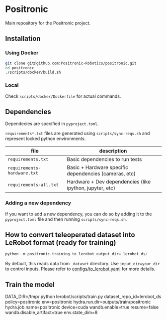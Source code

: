 # Positronic

Main repository for the Positronic project.

## Installation

### Using Docker
```bash
git clone git@github.com:Positronic-Robotics/positronic.git
cd positronic
./scripts/docker/build.sh
```

### Local

Check `scripts/docker/Dockerfile` for actual commands.


## Dependencies

Dependecies are specified in `pyproject.toml`.

`requirements*.txt` files are generated using `scripts/sync-reqs.sh` and represent locked python environments.

| file | description |
|----------|----------|
| `requirements.txt` | Basic dependencies to run tests |
| `requirements-hardware.txt` | Basic +  Hardware specific dependencies (cameras, etc) |
| `requirements-all.txt` | Hardware + Dev dependencies (like ipython, jupyter, etc) |


### Adding a new dependency

If you want to add a new dependency, you can do so by adding it to the `pyproject.toml` file and then running `scripts/sync-reqs.sh`.


## How to convert teleoperated dataset into LeRobot format (ready for training)
```python
python -m positronic.training.to_lerobot output_dir=_lerobot_ds/
```

By default, this reads data from `_dataset` directory. Use `input_dir=your_dir` to control inputs. Please refer to [configs/to_lerobot.yaml](../configs/to_lerobot.yaml) for more details.


## Train the model
DATA_DIR=/tmp/ python lerobot/scripts/train.py dataset_repo_id=lerobot_ds policy=positronic env=positronic hydra.run.dir=outputs/train/positronic hydra.job.name=positronic device=cuda wandb.enable=true resume=false wandb.disable_artifact=true env.state_dim=8
